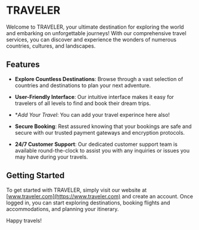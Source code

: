 # TRAVELER

Welcome to TRAVELER, your ultimate destination for exploring the world and embarking on unforgettable journeys! With our comprehensive travel services, you can discover and experience the wonders of numerous countries, cultures, and landscapes.

## Features

- **Explore Countless Destinations**: Browse through a vast selection of countries and destinations to plan your next adventure.

- **User-Friendly Interface**: Our intuitive interface makes it easy for travelers of all levels to find and book their dream trips.

- **Add Your Travel*: You can add your travel experince here also!

- **Secure Booking**: Rest assured knowing that your bookings are safe and secure with our trusted payment gateways and encryption protocols.

- **24/7 Customer Support**: Our dedicated customer support team is available round-the-clock to assist you with any inquiries or issues you may have during your travels.

## Getting Started

To get started with TRAVELER, simply visit our website at [www.traveler.com](https://www.traveler.com) and create an account. Once logged in, you can start exploring destinations, booking flights and accommodations, and planning your itinerary.


Happy travels!
